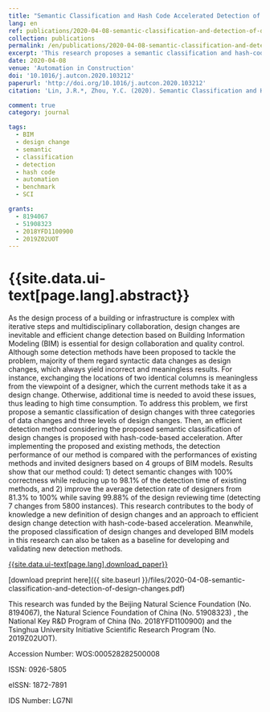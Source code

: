 ```yaml
---
title: "Semantic Classification and Hash Code Accelerated Detection of Design Changes in BIM Models"
lang: en
ref: publications/2020-04-08-semantic-classification-and-detection-of-design-changes
collection: publications
permalink: /en/publications/2020-04-08-semantic-classification-and-detection-of-design-changes
excerpt: 'This research proposes a semantic classification and hash-code-accelerated detection of design changes in BIM models'
date: 2020-04-08
venue: 'Automation in Construction'
doi: '10.1016/j.autcon.2020.103212'
paperurl: 'http://doi.org/10.1016/j.autcon.2020.103212'
citation: 'Lin, J.R.*, Zhou, Y.C. (2020). Semantic Classification and Hash Code Accelerated Detection of Design Changes in BIM Models. <i>Automation in Construction</i>, 115, 103212. doi: 10.1016/j.autcon.2020.103212'

comment: true
category: journal

tags: 
  - BIM
  - design change
  - semantic
  - classification
  - detection
  - hash code
  - automation
  - benchmark
  - SCI

grants:
  - 8194067
  - 51908323
  - 2018YFD1100900
  - 2019Z02UOT
---
```



{{site.data.ui-text[page.lang].abstract}}
====

As the design process of a building or infrastructure is complex with iterative steps and multidisciplinary collaboration, design changes are inevitable and efficient change detection based on Building Information Modeling (BIM) is essential for design collaboration and quality control. Although some detection methods have been proposed to tackle the problem, majority of them regard syntactic data changes as design changes, which always yield incorrect and meaningless results. For instance, exchanging the locations of two identical columns is meaningless from the viewpoint of a designer, which the current methods take it as a design change. Otherwise, additional time is needed to avoid these issues, thus leading to high time consumption. To address this problem, we first propose a semantic classification of design changes with three categories of data changes and three levels of design changes. Then, an efficient detection method considering the proposed semantic classification of design changes is proposed with hash-code-based acceleration. After implementing the proposed and existing methods, the detection performance of our method is compared with the performances of existing methods and invited designers based on 4 groups of BIM models. Results show that our method could: 1) detect semantic changes with 100% correctness while reducing up to 98.1% of the detection time of existing methods, and 2) improve the average detection rate of designers from 81.3% to 100% while saving 99.88% of the design reviewing time (detecting 7 changes from 5800 instances). This research contributes to the body of knowledge a new definition of design changes and an approach to efficient design change detection with hash-code-based acceleration. Meanwhile, the proposed classification of design changes and developed BIM models in this research can also be taken as a baseline for developing and validating new detection methods.

[{{site.data.ui-text[page.lang].download_paper}}](http://doi.org/10.1016/j.autcon.2020.103212)

[download preprint here]({{ site.baseurl }}/files/2020-04-08-semantic-classification-and-detection-of-design-changes.pdf)

This research was funded by the Beijing Natural Science Foundation (No. 8194067), the Natural Science Foundation of China (No. 51908323) , the National Key R&D Program of China (No. 2018YFD1100900) and the Tsinghua University Initiative Scientific Research Program (No. 2019Z02UOT).

Accession Number: WOS:000528282500008

ISSN: 0926-5805

eISSN: 1872-7891

IDS Number: LG7NI